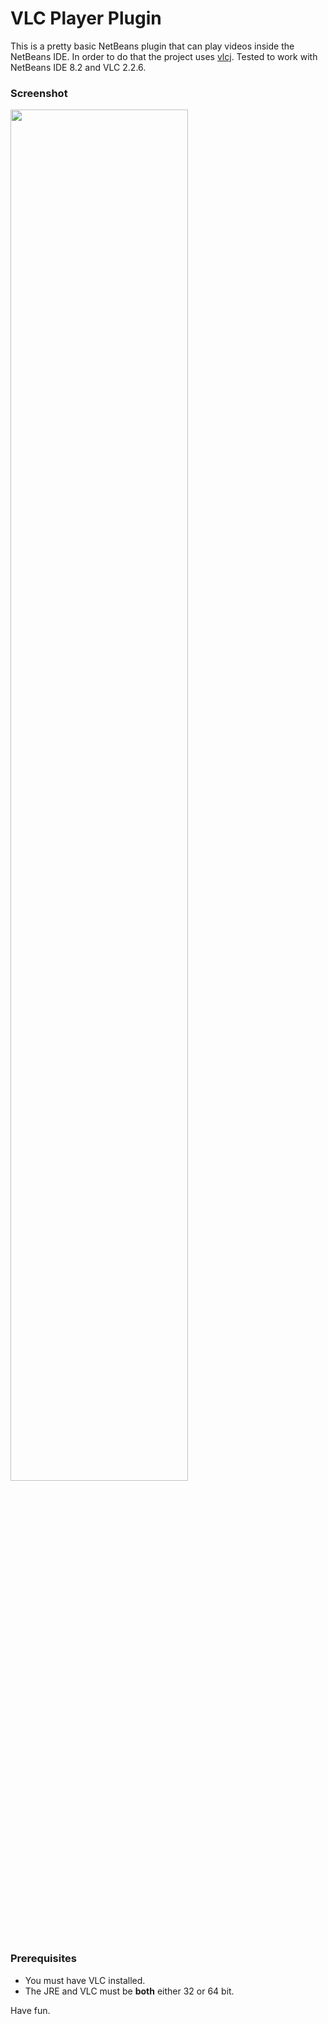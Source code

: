 # VLC Player Plugin
This is a pretty basic NetBeans plugin that can play videos inside the NetBeans IDE. In order to do that the project uses [vlcj]. Tested to work with NetBeans IDE 8.2 and VLC 2.2.6.

### Screenshot
<img src="https://cloud.githubusercontent.com/assets/5739639/26630754/6fda88b4-4608-11e7-98c5-07d3f4734c1a.png" width="75%" />

### Prerequisites
 - You must have VLC installed.
 - The JRE and VLC must be **both** either 32 or 64 bit.

Have fun.

[vlcj]:https://github.com/caprica/vlcj
